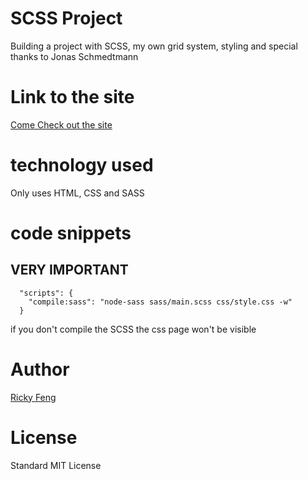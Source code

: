 # SCSS Project

Building a project with SCSS, my own grid system, styling and special thanks to Jonas Schmedtmann

# Link to the site

[Come Check out the site](https://rickyfeng7.github.io/advcss/)

# technology used

Only uses HTML, CSS and SASS

# code snippets
## VERY IMPORTANT
```
  "scripts": {
    "compile:sass": "node-sass sass/main.scss css/style.css -w"
  }
```
if you don't compile the SCSS the css page won't be visible

# Author 
[Ricky Feng](https://github.com/Rickyfeng7/advcss)

# License
Standard MIT License
